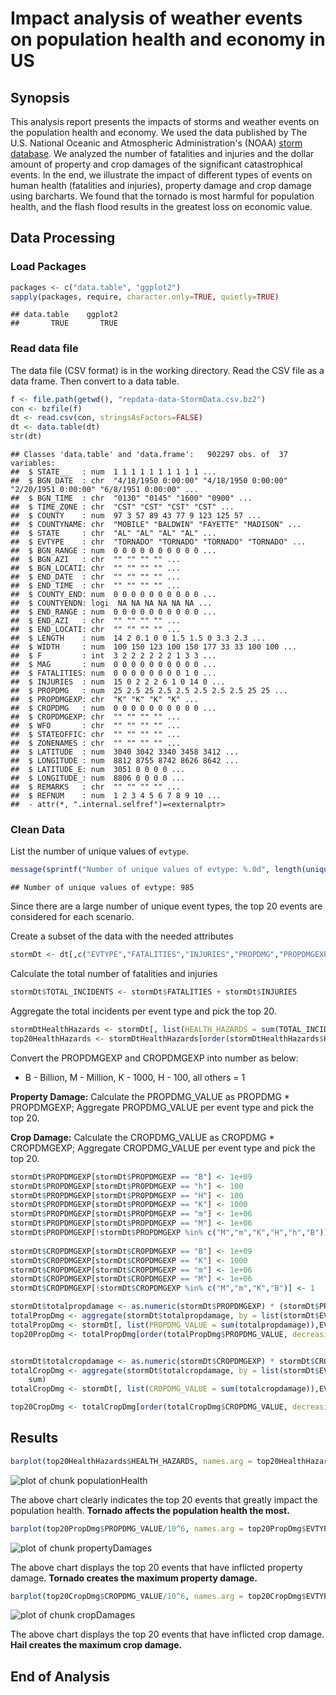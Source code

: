 Impact analysis of weather events on population health and economy in US
==========================================================================
## Synopsis

This analysis report presents the impacts of storms and weather events on the population health and economy. We used the data published by The U.S. National Oceanic and Atmospheric Administration's (NOAA) [storm database](https://d396qusza40orc.cloudfront.net/repdata%2Fdata%2FStormData.csv.bz2). We analyzed the number of fatalities and injuries and the dollar amount of property and crop damages of the significant catastrophical events. In the end, we illustrate the impact of different types of events on human health (fatalities and injuries), property damage and crop damage using barcharts. We found that the tornado is most harmful for population health, and the flash flood results in the greatest loss on economic value.

## Data Processing

### Load Packages


```r
packages <- c("data.table", "ggplot2")
sapply(packages, require, character.only=TRUE, quietly=TRUE)
```

```
## data.table    ggplot2 
##       TRUE       TRUE
```

### Read data file

The data file (CSV format) is in the working directory.
Read the CSV file as a data frame.
Then convert to a data table.


```r
f <- file.path(getwd(), "repdata-data-StormData.csv.bz2")
con <- bzfile(f)
dt <- read.csv(con, stringsAsFactors=FALSE)
dt <- data.table(dt)
str(dt)
```

```
## Classes 'data.table' and 'data.frame':	902297 obs. of  37 variables:
##  $ STATE__   : num  1 1 1 1 1 1 1 1 1 1 ...
##  $ BGN_DATE  : chr  "4/18/1950 0:00:00" "4/18/1950 0:00:00" "2/20/1951 0:00:00" "6/8/1951 0:00:00" ...
##  $ BGN_TIME  : chr  "0130" "0145" "1600" "0900" ...
##  $ TIME_ZONE : chr  "CST" "CST" "CST" "CST" ...
##  $ COUNTY    : num  97 3 57 89 43 77 9 123 125 57 ...
##  $ COUNTYNAME: chr  "MOBILE" "BALDWIN" "FAYETTE" "MADISON" ...
##  $ STATE     : chr  "AL" "AL" "AL" "AL" ...
##  $ EVTYPE    : chr  "TORNADO" "TORNADO" "TORNADO" "TORNADO" ...
##  $ BGN_RANGE : num  0 0 0 0 0 0 0 0 0 0 ...
##  $ BGN_AZI   : chr  "" "" "" "" ...
##  $ BGN_LOCATI: chr  "" "" "" "" ...
##  $ END_DATE  : chr  "" "" "" "" ...
##  $ END_TIME  : chr  "" "" "" "" ...
##  $ COUNTY_END: num  0 0 0 0 0 0 0 0 0 0 ...
##  $ COUNTYENDN: logi  NA NA NA NA NA NA ...
##  $ END_RANGE : num  0 0 0 0 0 0 0 0 0 0 ...
##  $ END_AZI   : chr  "" "" "" "" ...
##  $ END_LOCATI: chr  "" "" "" "" ...
##  $ LENGTH    : num  14 2 0.1 0 0 1.5 1.5 0 3.3 2.3 ...
##  $ WIDTH     : num  100 150 123 100 150 177 33 33 100 100 ...
##  $ F         : int  3 2 2 2 2 2 2 1 3 3 ...
##  $ MAG       : num  0 0 0 0 0 0 0 0 0 0 ...
##  $ FATALITIES: num  0 0 0 0 0 0 0 0 1 0 ...
##  $ INJURIES  : num  15 0 2 2 2 6 1 0 14 0 ...
##  $ PROPDMG   : num  25 2.5 25 2.5 2.5 2.5 2.5 2.5 25 25 ...
##  $ PROPDMGEXP: chr  "K" "K" "K" "K" ...
##  $ CROPDMG   : num  0 0 0 0 0 0 0 0 0 0 ...
##  $ CROPDMGEXP: chr  "" "" "" "" ...
##  $ WFO       : chr  "" "" "" "" ...
##  $ STATEOFFIC: chr  "" "" "" "" ...
##  $ ZONENAMES : chr  "" "" "" "" ...
##  $ LATITUDE  : num  3040 3042 3340 3458 3412 ...
##  $ LONGITUDE : num  8812 8755 8742 8626 8642 ...
##  $ LATITUDE_E: num  3051 0 0 0 0 ...
##  $ LONGITUDE_: num  8806 0 0 0 0 ...
##  $ REMARKS   : chr  "" "" "" "" ...
##  $ REFNUM    : num  1 2 3 4 5 6 7 8 9 10 ...
##  - attr(*, ".internal.selfref")=<externalptr>
```

### Clean Data

List the number of unique values of `evtype`.


```r
message(sprintf("Number of unique values of evtype: %.0d", length(unique(dt$EVTYPE))))
```

```
## Number of unique values of evtype: 985
```

Since there are a large number of unique event types, the top 20 events are considered for each scenario.

Create a subset of the data with the needed attributes

```r
stormDt <- dt[,c("EVTYPE","FATALITIES","INJURIES","PROPDMG","PROPDMGEXP","CROPDMG","CROPDMGEXP")]
```

Calculate the total number of fatalities and injuries

```r
stormDt$TOTAL_INCIDENTS <- stormDt$FATALITIES + stormDt$INJURIES
```

Aggregate the total incidents per event type and pick the top 20.

```r
stormDtHealthHazards <- stormDt[, list(HEALTH_HAZARDS = sum(TOTAL_INCIDENTS)),EVTYPE]
top20HealthHazards <- stormDtHealthHazards[order(stormDtHealthHazards$HEALTH_HAZARDS, decreasing = TRUE), ][1:20, ]
```

Convert the PROPDMGEXP and CROPDMGEXP into number as below: 
- B - Billion, M - Million, K - 1000, H - 100, all others = 1

**Property Damage:** Calculate the PROPDMG_VALUE as PROPDMG * PROPDMGEXP; Aggregate PROPDMG_VALUE per event type and pick the top 20.

**Crop Damage:** Calculate the CROPDMG_VALUE as CROPDMG * CROPDMGEXP; Aggregate CROPDMG_VALUE per event type and pick the top 20.

```r
stormDt$PROPDMGEXP[stormDt$PROPDMGEXP == "B"] <- 1e+09
stormDt$PROPDMGEXP[stormDt$PROPDMGEXP == "h"] <- 100
stormDt$PROPDMGEXP[stormDt$PROPDMGEXP == "H"] <- 100
stormDt$PROPDMGEXP[stormDt$PROPDMGEXP == "K"] <- 1000
stormDt$PROPDMGEXP[stormDt$PROPDMGEXP == "m"] <- 1e+06
stormDt$PROPDMGEXP[stormDt$PROPDMGEXP == "M"] <- 1e+06
stormDt$PROPDMGEXP[!stormDt$PROPDMGEXP %in% c("M","m","K","H","h","B")] <- 1
  
stormDt$CROPDMGEXP[stormDt$CROPDMGEXP == "B"] <- 1e+09
stormDt$CROPDMGEXP[stormDt$CROPDMGEXP == "K"] <- 1000
stormDt$CROPDMGEXP[stormDt$CROPDMGEXP == "m"] <- 1e+06
stormDt$CROPDMGEXP[stormDt$CROPDMGEXP == "M"] <- 1e+06
stormDt$CROPDMGEXP[!stormDt$CROPDMGEXP %in% c("M","m","K","B")] <- 1

stormDt$totalpropdamage <- as.numeric(stormDt$PROPDMGEXP) * (stormDt$PROPDMG)
totalPropDmg <- aggregate(stormDt$totalpropdamage, by = list(stormDt$EVTYPE), sum)
totalPropDmg <- stormDt[, list(PROPDMG_VALUE = sum(totalpropdamage)),EVTYPE]
top20PropDmg <- totalPropDmg[order(totalPropDmg$PROPDMG_VALUE, decreasing = TRUE, na.last = NA), ][1:20, ]


stormDt$totalcropdamage <- as.numeric(stormDt$CROPDMGEXP) * stormDt$CROPDMG
totalCropDmg <- aggregate(stormDt$totalcropdamage, by = list(stormDt$EVTYPE), 
    sum)
totalCropDmg <- stormDt[, list(CROPDMG_VALUE = sum(totalcropdamage)),EVTYPE]

top20CropDmg <- totalCropDmg[order(totalCropDmg$CROPDMG_VALUE, decreasing = TRUE, na.last = NA), ][1:20, ]
```

## Results

```r
barplot(top20HealthHazards$HEALTH_HAZARDS, names.arg = top20HealthHazards$EVTYPE, main = "Fatalities+Injuries", ylab = "Health Hazards", cex.axis = 0.8, cex.names = 0.6, las = 2)
```

![plot of chunk populationHealth](figure/populationHealth.png) 

The above chart clearly indicates the top 20 events that greatly impact the population health. **Tornado affects the population health the most.**


```r
barplot(top20PropDmg$PROPDMG_VALUE/10^6, names.arg = top20PropDmg$EVTYPE, main = "Property Damages", ylab = "Property Damage in millions", cex.axis = 0.8, cex.names = 0.6, las = 2)
```

![plot of chunk propertyDamages](figure/propertyDamages.png) 

The above chart displays the top 20 events that have inflicted property damage. **Tornado creates the maximum property damage.**


```r
barplot(top20CropDmg$CROPDMG_VALUE/10^6, names.arg = top20CropDmg$EVTYPE, main = "Crop Damages", ylab = "Crops Damage in million", cex.axis = 0.8, cex.names = 0.6, las = 2)
```

![plot of chunk cropDamages](figure/cropDamages.png) 

The above chart displays the top 20 events that have inflicted crop damage. **Hail creates the maximum crop damage.**

## End of Analysis
